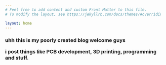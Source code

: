 ```yaml
---
# Feel free to add content and custom Front Matter to this file.
# To modify the layout, see https://jekyllrb.com/docs/themes/#overriding-theme-defaults

layout: home
---
```


<h3> uhh this is my poorly created blog welcome guys

i post things like PCB development, 3D printing, programming and stuff. </h3>